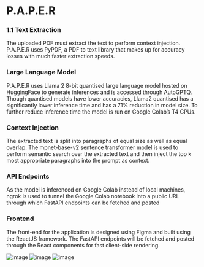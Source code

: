 # P.A.P.E.R

### 1.1 Text Extraction
The uploaded PDF must extract the text to perform context injection.  P.A.P.E.R uses PyPDF, a PDF to text library that makes up for accuracy losses with much faster extraction speeds.

### Large Language Model
 P.A.P.E.R uses Llama 2 8-bit quantised large language model hosted on HuggingFace to generate inferences and is accessed through AutoGPTQ. Though quantised models have lower accuracies, Llama2 quantised has a significantly lower inference time and has a 71% reduction in model size. To further reduce inference time the model is run on Google Colab’s T4 GPUs.

### Context Injection
The extracted text is split into paragraphs of equal size as well as equal overlap. The mpnet-base-v2 sentence transformer model is used to perform semantic search over the extracted text and then inject the top k most appropriate paragraphs into the prompt as context.

### API Endpoints
As the model is inferenced on Google Colab instead of local machines, ngrok is used to tunnel the Google Colab notebook into a public URL through which FastAPI endpoints can be fetched and posted

### Frontend
The front-end for the application is designed using Figma and built using the ReactJS framework. The FastAPI endpoints will be fetched and posted through the React components for fast client-side rendering.

![image](https://github.com/dr4g0n7ly/P.A.P.E.R/assets/82759046/7f37d434-3e4b-4272-9345-f1da0bb21c17)
![image](https://github.com/dr4g0n7ly/P.A.P.E.R/assets/82759046/8c3319b9-8698-49d0-a549-1df7c0ab6f44)
![image](https://github.com/dr4g0n7ly/P.A.P.E.R/assets/82759046/c7ed254e-9670-42bc-aac8-3e8fc612455a)

